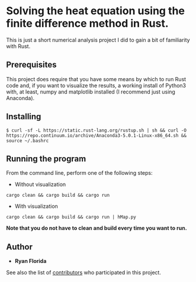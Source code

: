# Solving the heat equation using the finite difference method in Rust.

This is just a short numerical analysis project I did to gain a bit of familiarity with Rust.

## Prerequisites

This project does require that you have some means by which to run Rust code and, if you want to visualize the results,
a working install of Python3 with, at least, numpy and matplotlib installed (I recommend just using Anaconda).

## Installing
```
$ curl -sf -L https://static.rust-lang.org/rustup.sh | sh && curl -O https://repo.continuum.io/archive/Anaconda3-5.0.1-Linux-x86_64.sh && source ~/.bashrc
```

## Running the program

From the command line, perform one of the following steps:
* Without visualization
```
cargo clean && cargo build && cargo run
```
* With visualization
```
cargo clean && cargo build && cargo run | hMap.py
```
**Note that you do not have to clean and build every time you want to run.**


## Author

* **Ryan Florida**

See also the list of [contributors](https://github.com/your/project/contributors) who participated in this project.
